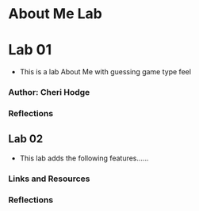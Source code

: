 # About Me Lab

# Lab 01

- This is a lab About Me with guessing game type feel

### Author: Cheri Hodge

### Reflections

## Lab 02

- This lab adds the following features......

### Links and Resources

### Reflections
